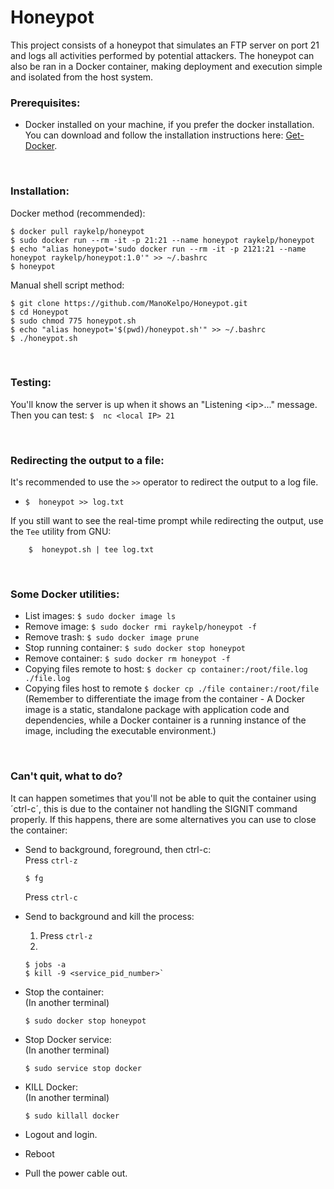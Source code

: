 # Honeypot
This project consists of a honeypot that simulates an FTP server on port 21 and logs all activities performed by potential attackers. The honeypot can also be ran in a Docker container, making deployment and execution simple and isolated from the host system.


### Prerequisites:
* Docker installed on your machine, if you prefer the docker installation. You can download and follow the installation instructions here: [Get-Docker](https://docs.docker.com/get-docker/).


&nbsp;
### Installation: 
Docker method (recommended):
```
$ docker pull raykelp/honeypot
$ sudo docker run --rm -it -p 21:21 --name honeypot raykelp/honeypot 
$ echo "alias honeypot='sudo docker run --rm -it -p 2121:21 --name honeypot raykelp/honeypot:1.0'" >> ~/.bashrc
$ honeypot
```
Manual shell script method:
```
$ git clone https://github.com/ManoKelpo/Honeypot.git
$ cd Honeypot
$ sudo chmod 775 honeypot.sh
$ echo "alias honeypot='$(pwd)/honeypot.sh'" >> ~/.bashrc
$ ./honeypot.sh
```

&nbsp;
### Testing:
You'll know the server is up when it shows an "Listening \<ip\>..." message.
Then you can test:
```$  nc <local IP> 21```


&nbsp;
### Redirecting the output to a file:
It's recommended to use the `>>` operator to redirect the output to a log file.
* ```$  honeypot >> log.txt```

If you still want to see the real-time prompt while redirecting the output, use the `Tee` utility from GNU:
```
	$  honeypot.sh | tee log.txt
```

&nbsp;
### Some Docker utilities:
* List images: `$ sudo docker image ls`
* Remove image: `$ sudo docker rmi raykelp/honeypot -f`
* Remove trash: `$ sudo docker image prune`
* Stop running container: `$ sudo docker stop honeypot`
* Remove container: `$ sudo docker rm honeypot -f`
* Copying files remote to host: `$ docker cp container:/root/file.log ./file.log`
* Copying files host to remote `$ docker cp ./file container:/root/file`
(Remember to differentiate the image from the container - A Docker image is a static, standalone package with application code and dependencies, while a Docker container is a running instance of the image, including the executable environment.)
  
&nbsp;
### Can't quit, what to do?
It can happen sometimes that you'll not be able to quit the container using ´ctrl-c´, this is due to the container not handling the SIGNIT command properly.
If this happens, there are some alternatives you can use to close the container:   

* Send to background, foreground, then ctrl-c:   
    Press `ctrl-z`
    ```
    $ fg 
    ```
    Press `ctrl-c`
  
* Send to background and kill the process:   
	1. Press  `ctrl-z`
	2. 
	```
	$ jobs -a
	$ kill -9 <service_pid_number>`
	```

* Stop the container:   
	(In another terminal)
	```
	$ sudo docker stop honeypot
	```

* Stop Docker service:   
	(In another terminal)
	```
	$ sudo service stop docker
	```
* KILL Docker:   
    (In another terminal)
    ```
    $ sudo killall docker
   
    ```
* Logout and login.

* Reboot

* Pull the power cable out.


